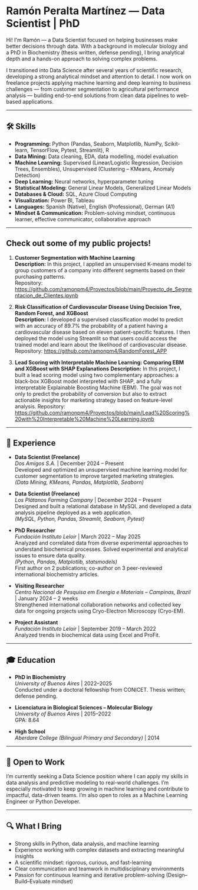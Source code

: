 # Ramón Peralta Martínez — Data Scientist | PhD

Hi! I'm Ramón — a Data Scientist focused on helping businesses make better decisions through data. With a background in molecular biology and a PhD in Biochemistry (thesis written, defense pending), I bring analytical depth and a hands-on approach to solving complex problems.

I transitioned into Data Science after several years of scientific research, developing a strong analytical mindset and attention to detail. I now work on freelance projects applying machine learning and deep learning to business challenges — from customer segmentation to agricultural performance analysis — building end-to-end solutions from clean data pipelines to web-based applications.

---

## 🛠️ Skills

- **Programming:** Python (Pandas, Seaborn, Matplotlib, NumPy, Scikit-learn, TensorFlow, Pytest, Streamlit), R  
- **Data Mining:** Data cleaning, EDA, data modelling, model evaluation  
- **Machine Learning:** Supervised (Linear/Logistic Regression, Decision Trees, Ensembles), Unsupervised (Clustering – KMeans, Anomaly Detection)  
- **Deep Learning:** Neural networks, hyperparameter tuning  
- **Statistical Modeling:** General Linear Models, Generalized Linear Models  
- **Databases & Cloud:** SQL, Azure Cloud Computing  
- **Visualization:** Power BI, Tableau  
- **Languages:** Spanish (Native), English (Professional), German (A1)  
- **Mindset & Communication:** Problem-solving mindset, continuous learner, effective communicator, collaborative approach  

---

## **Check out some of my public projects!**

1. **Customer Segmentation with Machine Learning**  
   **Description:** In this project, I applied an unsupervised K-means model to group customers of a company into different segments based on their purchasing patterns.  
   Repository: https://github.com/ramonpm4/Proyectos/blob/main/Proyecto_de_Segmentacion_de_Clientes.ipynb

2. **Risk Classification of Cardiovascular Disease Using Decision Tree, Random Forest, and XGBoost**  
   **Description:** I developed a supervised classification model to predict with an accuracy of 89.7% the probability of a patient having a cardiovascular disease based on eleven patient-specific features. I then deployed the model using Streamlit so that users could access the trained model and learn about the likelihood of cardiovascular disease.  
   Repository: https://github.com/ramonpm4/RandomForest_APP

3. **Lead Scoring with Interpretable Machine Learning: Comparing EBM and XGBoost with SHAP Explanations**
**Description:** In this project, I built a lead scoring model using two complementary approaches: a black-box XGBoost model interpreted with SHAP, and a fully interpretable Explainable Boosting Machine (EBM). The goal was not only to predict the probability of conversion but also to extract actionable insights for marketing strategy based on feature-level analysis.
Repository: https://github.com/ramonpm4/Proyectos/blob/main/Lead%20Scoring%20with%20Interpretable%20Machine%20Learning.ipynb

---

## 💼 Experience

- **Data Scientist (Freelance)**  
  *Dos Amigos S.A.* | December 2024 – Present  
  Developed and optimized an unsupervised machine learning model for customer segmentation to improve targeted marketing strategies.  
  *(Data Mining, KMeans, Pandas, Matplotlib, Seaborn)*

- **Data Scientist (Freelance)**  
  *Los Plátanos Farming Company* | December 2024 – Present  
  Designed and built a relational database in MySQL and developed a data analysis pipeline deployed as a web application.  
  *(MySQL, Python, Pandas, Streamlit, Seaborn, Pytest)*

- **PhD Researcher**  
  *Fundación Instituto Leloir* | March 2022 – May 2025  
  Analyzed and correlated data from diverse experimental approaches to understand biochemical processes. Solved experimental and analytical issues to ensure data quality.  
  *(Python, Pandas, Matplotlib, statsmodels)*  
  First author on 2 publications; co-author on 3 peer-reviewed international biochemistry articles.

- **Visiting Researcher**  
  *Centro Nacional de Pesquisa em Energia e Materiais – Campinas, Brazil* | January 2024 – 2 weeks  
  Strengthened international collaboration networks and collected key data for ongoing projects using Cryo-Electron Microscopy (Cryo-EM).

- **Project Assistant**  
  *Fundación Instituto Leloir* | September 2019 – March 2022  
  Analyzed trends in biochemical data using Excel and ProFit.

---

## 🎓 Education

- **PhD in Biochemistry**  
  *University of Buenos Aires* | 2022–2025  
  Conducted under a doctoral fellowship from CONICET. Thesis written; defense pending.

- **Licenciatura in Biological Sciences – Molecular Biology**  
  *University of Buenos Aires* | 2015–2022  
  GPA: 8.64

- **High School**  
  *Aberdare College (Bilingual Primary and Secondary)* | 2014

---

## 🚀 Open to Work

I’m currently seeking a Data Science position where I can apply my skills in data analysis and predictive modeling to real-world challenges. I’m especially motivated to keep growing in machine learning and contribute to impactful, data-driven teams. I’m also open to roles as a Machine Learning Engineer or Python Developer.

---

## 🔍 What I Bring

- Strong skills in Python, data analysis, and machine learning  
- Experience working with complex datasets and extracting meaningful insights  
- A scientific mindset: rigorous, curious, and fast-learning  
- Clear communication and teamwork in multidisciplinary environments  
- Passion for continuous learning and iterative problem-solving (Design–Build–Evaluate mindset)
